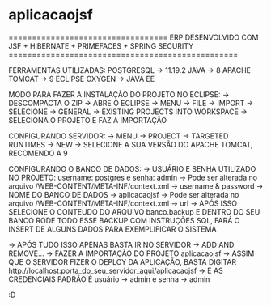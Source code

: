 # aplicacaojsf

================================== ERP DESENVOLVIDO COM JSF + HIBERNATE + PRIMEFACES + SPRING SECURITY =================================================

FERRAMENTAS UTILIZADAS:
POSTGRESQL 	   -> 11.19.2
JAVA	       -> 8
APACHE TOMCAT  -> 9
ECLIPSE OXYGEN -> JAVA EE

MODO PARA FAZER A INSTALAÇÃO DO PROJETO NO ECLIPSE:
-> DESCOMPACTA O ZIP
-> ABRE O ECLIPSE
-> MENU -> FILE -> IMPORT
-> SELECIONE -> GENERAL -> EXISTING PROJECTS INTO WORKSPACE
-> SELECIONA O PROJETO E FAZ A  IMPORTAÇÃO

CONFIGURANDO SERVIDOR:
-> MENU -> PROJECT -> TARGETED RUNTIMES -> NEW
-> SELECIONE A SUA VERSÃO DO APACHE TOMCAT, RECOMENDO A 9

CONFIGURANDO O BANCO DE DADOS:
-> USUÁRIO E SENHA UTILIZADO NO PROJETO: username: postgres e senha: admin -> Pode ser alterada no arquivo /WEB-CONTENT/META-INF/context.xml -> username & password
-> NOME DO BANCO DE DADOS -> aplicacaojsf -> Pode ser alterada no arquivo /WEB-CONTENT/META-INF/context.xml -> url
-> APÓS ISSO SELECIONE O CONTEUDO DO ARQUIVO banco.backup E DENTRO DO SEU BANCO RODE TODO ESSE BACKUP COM INSTRUÇÕES SQL, FARÁ O INSERT DE ALGUNS DADOS PARA EXEMPLIFICAR O SISTEMA

-> APÓS TUDO ISSO APENAS BASTA IR NO SERVIDOR -> ADD AND REMOVE... -> FAZER A IMPORTAÇÃO DO PROJETO aplicacaojsf
-> ASSIM QUE O SERVIDOR FIZER O DEPLOY DA APLICAÇÃO, BASTA DIGITAR http://localhost:porta_do_seu_servidor_aqui/aplicacaojsf
-> E AS CREDENCIAIS PADRÃO É usuário -> admin e senha -> admin

:D
